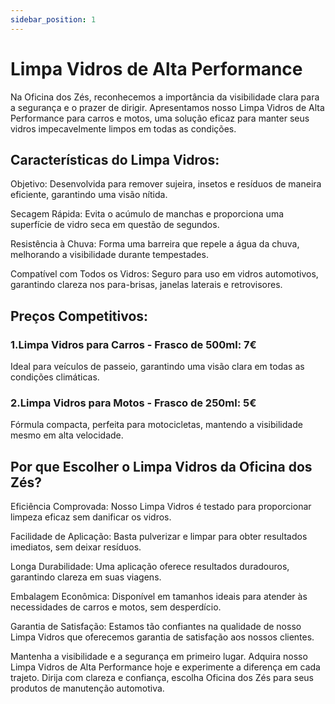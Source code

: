 ```yaml
---
sidebar_position: 1
---
```



# Limpa Vidros de Alta Performance

Na Oficina dos Zés, reconhecemos a importância da visibilidade clara para a segurança e o prazer de dirigir. Apresentamos nosso Limpa Vidros de Alta Performance para carros e motos, uma solução eficaz para manter seus vidros impecavelmente limpos em todas as condições.



## Características do Limpa Vidros:

Objetivo: Desenvolvida para remover sujeira, insetos e resíduos de maneira eficiente, garantindo uma visão nítida.

Secagem Rápida: Evita o acúmulo de manchas e proporciona uma superfície de vidro seca em questão de segundos.

Resistência à Chuva: Forma uma barreira que repele a água da chuva, melhorando a visibilidade durante tempestades.

Compatível com Todos os Vidros: Seguro para uso em vidros automotivos, garantindo clareza nos para-brisas, janelas laterais e retrovisores.

## Preços Competitivos:

### 1.Limpa Vidros para Carros - Frasco de 500ml: 7€

Ideal para veículos de passeio, garantindo uma visão clara em todas as condições climáticas.

### 2.Limpa Vidros para Motos - Frasco de 250ml: 5€

Fórmula compacta, perfeita para motocicletas, mantendo a visibilidade mesmo em alta velocidade.

## Por que Escolher o Limpa Vidros da Oficina dos Zés?

Eficiência Comprovada: Nosso Limpa Vidros é testado para proporcionar limpeza eficaz sem danificar os vidros.

Facilidade de Aplicação: Basta pulverizar e limpar para obter resultados imediatos, sem deixar resíduos.

Longa Durabilidade: Uma aplicação oferece resultados duradouros, garantindo clareza em suas viagens.

Embalagem Econômica: Disponível em tamanhos ideais para atender às necessidades de carros e motos, sem desperdício.

Garantia de Satisfação: Estamos tão confiantes na qualidade de nosso Limpa Vidros que oferecemos garantia de satisfação aos nossos clientes.

Mantenha a visibilidade e a segurança em primeiro lugar. Adquira nosso Limpa Vidros de Alta Performance hoje e experimente a diferença em cada trajeto. Dirija com clareza e confiança, escolha Oficina dos Zés para seus produtos de manutenção automotiva.